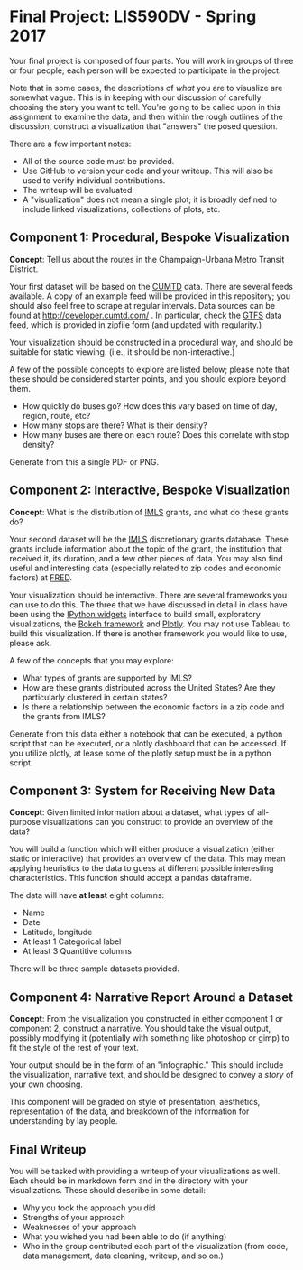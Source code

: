 # Final Project: LIS590DV - Spring 2017

Your final project is composed of four parts.  You will work in groups of three
or four people; each person will be expected to participate in the project.

Note that in some cases, the descriptions of *what* you are to visualize are
somewhat vague.  This is in keeping with our discussion of carefully choosing
the story you want to tell.  You're going to be called upon in this assignment
to examine the data, and then within the rough outlines of the discussion,
construct a visualization that "answers" the posed question.

There are a few important notes:

 * All of the source code must be provided.
 * Use GitHub to version your code and your writeup.  This will also be used to
   verify individual contributions.
 * The writeup will be evaluated.
 * A "visualization" does not mean a single plot; it is broadly defined to
   include linked visualizations, collections of plots, etc.

## Component 1: Procedural, Bespoke Visualization

**Concept**: Tell us about the routes in the Champaign-Urbana Metro Transit
District.

Your first dataset will be based on the [CUMTD](http://cutmd.com/) data.  There
are several feeds available.  A copy of an example feed will be provided in
this repository; you should also feel free to scrape at regular intervals.
Data sources can be found at http://developer.cumtd.com/ .  In particular,
check the [GTFS](https://developers.google.com/transit/gtfs/reference/) data
feed, which is provided in zipfile form (and updated with regularity.)

Your visualization should be constructed in a procedural way, and should be
suitable for static viewing.  (i.e., it should be non-interactive.)

A few of the possible concepts to explore are listed below; please note that
these should be considered starter points, and you should explore beyond them.

 * How quickly do buses go?  How does this vary based on time of day, region,
   route, etc?
 * How many stops are there?  What is their density?
 * How many buses are there on each route?  Does this correlate with stop
   density?

Generate from this a single PDF or PNG.

## Component 2: Interactive, Bespoke Visualization

**Concept**: What is the distribution of [IMLS](http://imls.gov/) grants, and
what do these grants do?

Your second dataset will be the [IMLS](http://imls.gov/) discretionary grants
database.  These grants include information about the topic of the grant, the
institution that received it, its duration, and a few other pieces of data.
You may also find useful and interesting data (especially related to zip codes
and economic factors) at [FRED](http://fred.stlouisfed.org).

Your visualization should be interactive. There are several frameworks you can
use to do this.  The three that we have discussed in detail in class have been
using the [IPython widgets](http://ipywidgets.readthedocs.io) interface to
build small, exploratory visualizations, the [Bokeh
framework](http://bokeh.pydata.org) and [Plotly](http://plot.ly/).
You may not use Tableau to build this visualization.  If there is another
framework you would like to use, please ask.

A few of the concepts that you may explore:

 * What types of grants are supported by IMLS?
 * How are these grants distributed across the United States?  Are they
   particularly clustered in certain states?
 * Is there a relationship between the economic factors in a zip code and the
   grants from IMLS?

Generate from this data either a notebook that can be executed, a python script
that can be executed, or a plotly dashboard that can be accessed.  If you
utilize plotly, at lease some of the plotly setup must be in a python script.

## Component 3: System for Receiving New Data

**Concept**: Given limited information about a dataset, what types of
all-purpose visualizations can you construct to provide an overview of the
data?

You will build a function which will either produce a visualization (either
static or interactive) that provides an overview of the data.  This may mean
applying heuristics to the data to guess at different possible interesting
characteristics.  This function should accept a pandas dataframe.

The data will have **at least** eight columns:

 * Name
 * Date
 * Latitude, longitude
 * At least 1 Categorical label
 * At least 3 Quantitive columns

There will be three sample datasets provided.

## Component 4: Narrative Report Around a Dataset

**Concept**: From the visualization you constructed in either component 1 or
component 2, construct a narrative.  You should take the visual output,
possibly modifying it (potentially with something like photoshop or gimp) to
fit the style of the rest of your text.

Your output should be in the form of an "infographic."  This should include the
visualization, narrative text, and should be designed to convey a *story* of
your own choosing.

This component will be graded on style of presentation, aesthetics,
representation of the data, and breakdown of the information for understanding
by lay people.

## Final Writeup

You will be tasked with providing a writeup of your visualizations as well.
Each should be in markdown form and in the directory with your visualizations.
These should describe in some detail:

 * Why you took the approach you did
 * Strengths of your approach
 * Weaknesses of your approach
 * What you wished you had been able to do (if anything)
 * Who in the group contributed each part of the visualization (from code, data
   management, data cleaning, writeup, and so on.)
